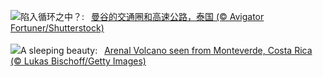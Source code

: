 ![](https://www.bing.com/th?id=OHR.BangkokCircle_ZH-CN4702412806_UHD.jpg&w=1000)陷入循环之中？:&nbsp;&ensp;[曼谷的交通圈和高速公路，泰国 (© Avigator Fortuner/Shutterstock)](https://www.bing.com/th?id=OHR.BangkokCircle_ZH-CN4702412806_UHD.jpg)
<br><br/>
![](https://www.bing.com/th?id=OHR.ArenalCostaRica_EN-US4075825664_UHD.jpg&w=1000)A sleeping beauty:&nbsp;&ensp;[Arenal Volcano seen from Monteverde, Costa Rica (© Lukas Bischoff/Getty Images)](https://www.bing.com/th?id=OHR.ArenalCostaRica_EN-US4075825664_UHD.jpg)
<br><br/>

